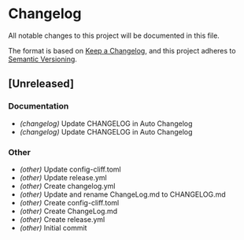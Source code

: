 # Changelog

All notable changes to this project will be documented in this file.

The format is based on [Keep a Changelog](https://keepachangelog.com),
and this project adheres to [Semantic Versioning](https://semver.org/).

## [Unreleased]

### Documentation

- *(changelog)* Update CHANGELOG in Auto Changelog
- *(changelog)* Update CHANGELOG in Auto Changelog

### Other

- *(other)* Update config-cliff.toml
- *(other)* Update release.yml
- *(other)* Create changelog.yml
- *(other)* Update and rename ChangeLog.md to CHANGELOG.md
- *(other)* Create config-cliff.toml
- *(other)* Create ChangeLog.md
- *(other)* Create release.yml
- *(other)* Initial commit


